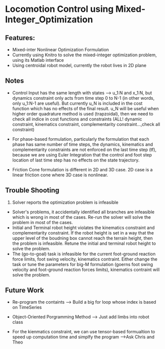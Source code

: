 # Locomotion Control using Mixed-Integer_Optimization

## Features:

- Mixed-inter Nonlinear Optimization Formulation
- Currently using Knitro to solve the mixed-integer optimization problem, using its Matlab interface
- Using centroidal robot model, currently the robot lives in 2D plane

## Notes

- Control Input has the same length with states --> u_1:N and x_1:N, but dynamics constraint only acts from time step 0 to N-1 (in other words, only u_1:N-1 are useful). But currently u_N is included in the cost function which has no effects of the final result. u_N will be useful when higher order quadrature method is used (trapzoidal), then we need to check all indice in cost functions and constraints (ALL! dynamic constraint, kinematics constraint, complementarity constraint...,check all constraint)

- For phase-based formulation, particularly the formulation that each phase has same number of time steps, the dynamics, kinematics and complementarity constraints are not enforced on the last time step (tf), because we are using Euler Integration that the control and foot step location of last time step has no effects on the state trajectory.

- Friction Cone formulation is different in 2D and 3D case. 2D case is a linear friction cone where 3D case is nonlinear.


## Trouble Shooting

1. Solver reports the optimization problem is infeasible

- Solver's problems, it accidentally identified all branches are infeasible which is wrong in most of the cases. Re-run the solver will solve the problem in most of the cases.
- Initial and Terminal robot height violates the kinematics constraint and complementarity constraint. If the robot height is set in a way that the upper level of the boudning box cannot reach the terrain height, then the problem is infeasible. Retune the initial and terminal robot height to solve the problem.
- The (go-to-goal) task is infeasible for the current foot-ground reaction force limits, foot swing velocity, kinematics contraint. Either change the task or tune the parameters for big-M formulation (goerns foot swing velocity and foot-ground reaction forces limits), kinematics contraint will solve the problem. 

## Future Work

- Re-program the containts --> Build a big for loop whose index is based on TimeSeries

- Object-Oriented Porgramming Method --> Just add limbs into robot class

- For the kienmatics constraint, we can use tensor-based formualtion to speed up computation time and simplfy the program -->Ask Chris and Theo



